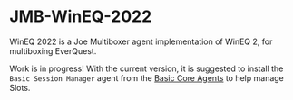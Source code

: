 # JMB-WinEQ-2022
WinEQ 2022 is a Joe Multiboxer agent implementation of WinEQ 2, for multiboxing EverQuest.

Work is in progress! With the current version, it is suggested to install the `Basic Session Manager` agent from the [Basic Core Agents](https://github.com/LavishSoftware/JMB-Basic-Core-Agents) to help manage Slots.
